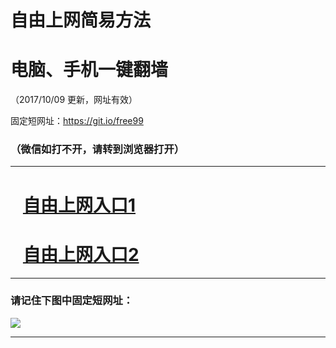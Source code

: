 ﻿# 自由上网简易方法

# 电脑、手机一键翻墙

（2017/10/09 更新，网址有效）

固定短网址：https://git.io/free99

### （微信如打不开，请转到浏览器打开）


***





# &nbsp;&nbsp; <a href="http://ft2882615755.fwq-tz-1001.info/fwqtz01.html?t=100900110229 " target="_blank">自由上网入口1</a>
# &nbsp;&nbsp; <a href="http://ft2302926319.fwq-tz-1002.info/fwqtz02.html?t=100900119478 " target="_blank">自由上网入口2</a>
***

### 请记住下图中固定短网址：

<img src="https://s3-us-west-2.amazonaws.com/fwq-1001/yjfq-20170905okok.png" /> 


***

